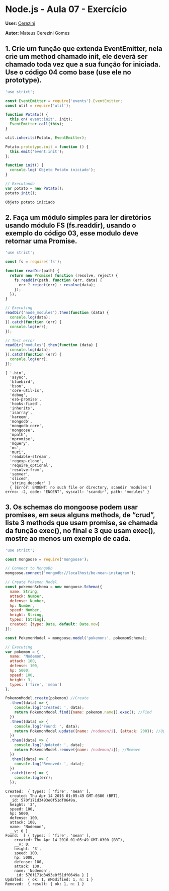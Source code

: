 # Node.js - Aula 07 - Exercício

**User:** [Cerezini](https://github.com/Cerezini)

**Autor:** Mateus Cerezini Gomes

## 1. Crie um função que extenda EventEmitter, nela crie um method chamado init, ele deverá ser chamado toda vez que a sua função for iniciada. Use o código 04 como base (use ele no prototype).

```js
'use strict';

const EventEmitter = require('events').EventEmitter;
const util = require('util');

function Potato() {
  this.on('event:init', init);
  EventEmitter.call(this);
}

util.inherits(Potato, EventEmitter);

Potato.prototype.init = function () {
  this.emit('event:init');
};

function init() {
  console.log('Objeto Potato iniciado');
}

// Executando
var potato = new Potato();
potato.init();
```

```shell
Objeto potato iniciado
```

## 2. Faça um módulo simples para ler diretórios usando módulo FS (fs.readdir), usando o exemplo do código 03, esse modulo deve retornar uma Promise.

```js
'use strict';

const fs = require('fs');

function readDir(path) {
  return new Promise( function (resolve, reject) {
    fs.readdir(path, function (err, data) {
      err ? reject(err) : resolve(data);
    });
  });
}

// Executing
readDir('node_modules').then(function (data) {
  console.log(data);
}).catch(function (err) {
  console.log(err);
});

// Test error
readDir('modules').then(function (data) {
  console.log(data);
}).catch(function (err) {
  console.log(err);
});
```

```shell
[ '.bin',
  'async',
  'bluebird',
  'bson',
  'core-util-is',
  'debug',
  'es6-promise',
  'hooks-fixed',
  'inherits',
  'isarray',
  'kareem',
  'mongodb',
  'mongodb-core',
  'mongoose',
  'mpath',
  'mpromise',
  'mquery',
  'ms',
  'muri',
  'readable-stream',
  'regexp-clone',
  'require_optional',
  'resolve-from',
  'semver',
  'sliced',
  'string_decoder' ]
  { [Error: ENOENT: no such file or directory, scandir 'modules'] errno: -2, code: 'ENOENT', syscall: 'scandir', path: 'modules' }
```

## 3. Os schemas do mongoose podem usar promises, em seus alguns methods, de “crud”, liste 3 methods que usam promise, se chamada da função exec(), no final e 3 que usam exec(), mostre ao menos um exemplo de cada.

```js
'use strict';

const mongoose = require('mongoose');

// Connect to MongoDb
mongoose.connect('mongodb://localhost/be-mean-instagram');

// Create Pokemon Model
const pokemonSchema = new mongoose.Schema({
  name: String,
  attack: Number,
  defense: Number,
  hp: Number,
  speed: Number,
  height: String,
  types: [String],
  created: {type: Date, default: Date.now}
});

const PokemonModel = mongoose.model('pokemons', pokemonSchema);

// Executing
var pokemon = {
  name: 'Nodemon',
  attack: 100,
  defense: 100,
  hp: 5000,
  speed: 100,
  height: 3,
  types: ['fire', 'mean']
};

PokemonModel.create(pokemon) //Create
  .then((data) => {
    console.log('Created: ', data);
    return PokemonModel.find({name: pokemon.name}).exec(); //Find
  })
  .then((data) => {
    console.log('Found: ', data);
    return PokemonModel.update({name: /nodemon/i}, {attack: 200}); //Update
  })
  .then((data) => {
    console.log('Updated: ', data);
    return PokemonModel.remove({name: /nodemon/i}); //Remove
  })
  .then((data) => {
    console.log('Removed: ', data);
  })
  .catch((err) => {
    console.log(err);
  });
```

```shell
Created:  { types: [ 'fire', 'mean' ],
  created: Thu Apr 14 2016 01:05:49 GMT-0300 (BRT),
  _id: 570f171d3493e0f51df0649a,
  height: '3',
  speed: 100,
  hp: 5000,
  defense: 100,
  attack: 100,
  name: 'Nodemon',
  __v: 0 }
Found:  [ { types: [ 'fire', 'mean' ],
    created: Thu Apr 14 2016 01:05:49 GMT-0300 (BRT),
    __v: 0,
    height: '3',
    speed: 100,
    hp: 5000,
    defense: 100,
    attack: 100,
    name: 'Nodemon',
    _id: 570f171d3493e0f51df0649a } ]
Updated:  { ok: 1, nModified: 1, n: 1 }
Removed:  { result: { ok: 1, n: 1 }
```

